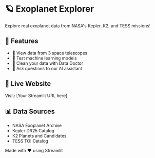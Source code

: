 # 🪐 Exoplanet Explorer

Explore real exoplanet data from NASA's Kepler, K2, and TESS missions!

## 🌟 Features
- 🔭 View data from 3 space telescopes
- 🤖 Test machine learning models  
- 🏥 Clean your data with Data Doctor
- 🤖 Ask questions to our AI assistant

## 🚀 Live Website
Visit: [Your Streamlit URL here]

## 📊 Data Sources
- NASA Exoplanet Archive
- Kepler DR25 Catalog  
- K2 Planets and Candidates
- TESS TOI Catalog

Made with ❤️ using Streamlit

